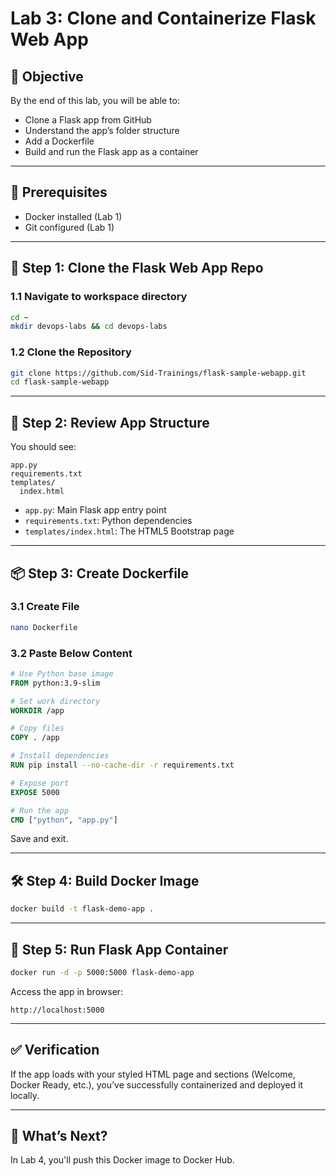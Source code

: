 # Lab 3: Clone and Containerize Flask Web App

## 🧠 Objective
By the end of this lab, you will be able to:
- Clone a Flask app from GitHub
- Understand the app’s folder structure
- Add a Dockerfile
- Build and run the Flask app as a container

---

## 🔧 Prerequisites
- Docker installed (Lab 1)
- Git configured (Lab 1)

---

## 📁 Step 1: Clone the Flask Web App Repo

### 1.1 Navigate to workspace directory
```bash
cd ~
mkdir devops-labs && cd devops-labs
```

### 1.2 Clone the Repository
```bash
git clone https://github.com/Sid-Trainings/flask-sample-webapp.git
cd flask-sample-webapp
```

---

## 🧭 Step 2: Review App Structure

You should see:
```
app.py
requirements.txt
templates/
  index.html
```

- `app.py`: Main Flask app entry point
- `requirements.txt`: Python dependencies
- `templates/index.html`: The HTML5 Bootstrap page

---

## 📦 Step 3: Create Dockerfile

### 3.1 Create File
```bash
nano Dockerfile
```

### 3.2 Paste Below Content
```Dockerfile
# Use Python base image
FROM python:3.9-slim

# Set work directory
WORKDIR /app

# Copy files
COPY . /app

# Install dependencies
RUN pip install --no-cache-dir -r requirements.txt

# Expose port
EXPOSE 5000

# Run the app
CMD ["python", "app.py"]
```

Save and exit.

---

## 🛠️ Step 4: Build Docker Image
```bash
docker build -t flask-demo-app .
```

---

## 🚀 Step 5: Run Flask App Container
```bash
docker run -d -p 5000:5000 flask-demo-app
```

Access the app in browser:
```
http://localhost:5000
```

---

## ✅ Verification
If the app loads with your styled HTML page and sections (Welcome, Docker Ready, etc.), you’ve successfully containerized and deployed it locally.

---

## 🚀 What’s Next?
In Lab 4, you'll push this Docker image to Docker Hub.
